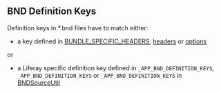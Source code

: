 ## BND Definition Keys

Definition keys in *.bnd files have to match either:

* a key defined in
[BUNDLE\_SPECIFIC\_HEADERS](http://grepcode.com/file/repo1.maven.org/maven2/biz.aQute.bnd/bnd/2.1.0/aQute/bnd/osgi/Constants.java#Constants.0BUNDLE_SPECIFIC_HEADERS),
[headers](http://grepcode.com/file/repo1.maven.org/maven2/biz.aQute.bnd/bnd/2.1.0/aQute/bnd/osgi/Constants.java#Constants.0headers)
or
[options](http://grepcode.com/file/repo1.maven.org/maven2/biz.aQute.bnd/bnd/2.1.0/aQute/bnd/osgi/Constants.java#Constants.0options)

or

* a Liferay specific definition key defined in `_APP_BND_DEFINITION_KEYS`,
 `_APP_BND_DEFINITION_KEYS` or `_APP_BND_DEFINITION_KEYS` in
[BNDSourceUtil](https://github.com/liferay/liferay-portal/blob/master/modules/util/source-formatter/src/main/java/com/liferay/source/formatter/check/util/BNDSourceUtil.java)